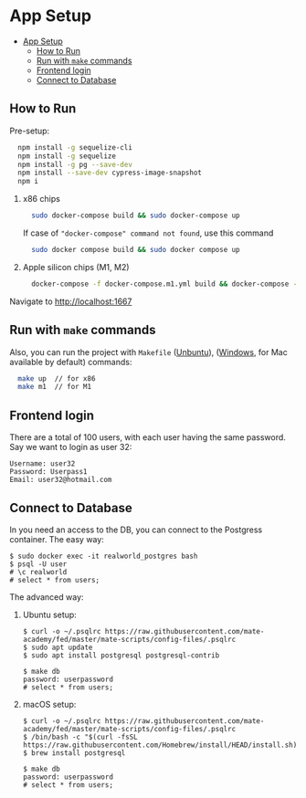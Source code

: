 # App Setup

- [App Setup](#app-setup)
  - [How to Run](#how-to-run)
  - [Run with `make` commands](#run-with-make-commands)
  - [Frontend login](#frontend-login)
  - [Connect to Database](#connect-to-database)

## How to Run

Pre-setup:

  ```bash
    npm install -g sequelize-cli
    npm install -g sequelize
    npm install -g pg --save-dev
    npm install --save-dev cypress-image-snapshot
    npm i
  ```

1. x86 chips

    ```bash
      sudo docker-compose build && sudo docker-compose up
    ```

    If case of `"docker-compose" command not found`, use this command

    ```bash
      sudo docker compose build && sudo docker compose up
    ```

1. Apple silicon chips (M1, M2)

    ```bash
      docker-compose -f docker-compose.m1.yml build && docker-compose -f docker-compose.m1.yml up
    ```

Navigate to [http://localhost:1667](http://localhost:1667)

## Run with `make` commands

Also, you can run the project with `Makefile` ([Unbuntu](https://www.unixmen.com/install-ubuntu-make-on-ubuntu-15-04/)), ([Windows](https://stackoverflow.com/questions/32127524/how-to-install-and-use-make-in-windows), for Mac available by default) commands:

```bash
  make up  // for x86
  make m1  // for M1
```

## Frontend login

There are a total of 100 users, with each user having the same password. Say we
want to login as user 32:

```text
Username: user32
Password: Userpass1
Email: user32@hotmail.com
```

## Connect to Database

In you need an access to the DB, you can connect to the Postgress container.
The easy way:

```shell script
$ sudo docker exec -it realworld_postgres bash
$ psql -U user
# \c realworld
# select * from users;
```

The advanced way:

1. Ubuntu setup:

   ```shell script
   $ curl -o ~/.psqlrc https://raw.githubusercontent.com/mate-academy/fed/master/mate-scripts/config-files/.psqlrc
   $ sudo apt update
   $ sudo apt install postgresql postgresql-contrib
   
   $ make db
   password: userpassword
   # select * from users;
   ```

1. macOS setup:

   ```shell script
   $ curl -o ~/.psqlrc https://raw.githubusercontent.com/mate-academy/fed/master/mate-scripts/config-files/.psqlrc
   $ /bin/bash -c "$(curl -fsSL https://raw.githubusercontent.com/Homebrew/install/HEAD/install.sh)"
   $ brew install postgresql
   
   $ make db
   password: userpassword
   # select * from users;
   ```
